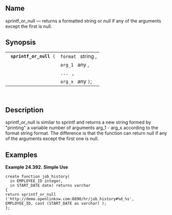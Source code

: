 <div>

<div>

</div>

<div>

## Name

sprintf_or_null — returns a formatted string or null if any of the
arguments except the first is null.

</div>

<div>

## Synopsis

<div>

|                              |                    |
|------------------------------|--------------------|
| ` `**`sprintf_or_null`**` (` | `format ` string , |
|                              | `arg_1 ` any ,     |
|                              | `... ` ,           |
|                              | `arg_x ` any `)`;  |

<div>

 

</div>

</div>

</div>

<div>

## Description

sprintf_or_null is similar to sprintf and returns a new string formed by
"printing" a variable number of arguments arg_1 - arg_x according to the
format string format. The difference is that the function can return
null if any of the arguments except the first one is null.

</div>

<div>

## Examples

<div>

**Example 24.392. Simple Use**

<div>

``` screen
create function job_history(
  in EMPLOYEE_ID integer,
  in START_DATE date) returns varchar
{
return sprintf_or_null
('http://demo.openlinksw.com:8890/hr/job_history#%d_%s',
EMPLOYEE_ID, cast (START_DATE as varchar) );
};
```

</div>

</div>

  

</div>

</div>
